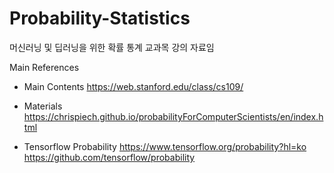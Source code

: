 # Probability-Statistics

머신러닝 및 딥러닝을 위한 확률 통계 교과목 강의 자료임

Main References

- Main Contents 
https://web.stanford.edu/class/cs109/

- Materials
https://chrispiech.github.io/probabilityForComputerScientists/en/index.html

- Tensorflow Probability
https://www.tensorflow.org/probability?hl=ko
https://github.com/tensorflow/probability


